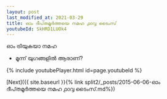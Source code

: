 ```yaml
---
layout: post
last_modified_at: 2021-03-29
title: ഓം ദീപ്‌തമൂർത്തയെ നമഹ ൧൦൮ ടൈംസ്
youtubeId: SkHRD1LUOk4
---
```

 
 
 ഓം ട്രിയുകയാ നമഹ 
 
 -  മൂന്ന് യുഗങ്ങളിൽ ആരാണ്? 
 
  
 
  
 
 
 
 
 
 


{% include youtubePlayer.html id=page.youtubeId %}
 
[Next]({{ site.baseurl }}{% link  split2/_posts/2015-06-06-ഓം ദീപ്‌തമൂർത്തയെ നമഹ ൧൦൮ ടൈംസ്.md%})
 
